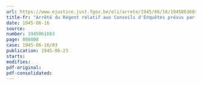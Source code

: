 ```yaml
---
url: https://www.ejustice.just.fgov.be/eli/arrete/1945/06/16/1945061603/justel
title-fr: "Arrêté du Régent relatif aux Conseils d'Enquêtes prévus par la loi du 27 juillet 1934, concernant le statut des sous-officiers de carrière"
date: 1945-06-16
source:
number: 1945061603
page: 888888
case: 1945-06-16/03
publication: 1945-06-23
starts:
modifies:
pdf-original:
pdf-consolidated:
---
```


